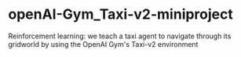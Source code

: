 # openAI-Gym_Taxi-v2-miniproject
Reinforcement learning: we teach a taxi agent to navigate through its gridworld by using the OpenAI Gym's Taxi-v2 environment

